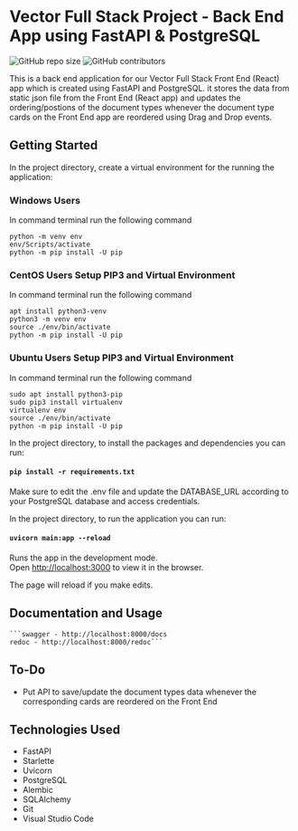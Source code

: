 # Vector Full Stack Project - Back End App using FastAPI & PostgreSQL

![GitHub repo size](https://img.shields.io/badge/repo%20size-557KB-blue)
![GitHub contributors](https://img.shields.io/badge/contributors-1-yellow)

This is a back end application for our Vector Full Stack Front End (React) app which
is created using FastAPI and PostgreSQL. it stores the data from static json file from the Front End (React app)
and updates the ordering/postions of the document types whenever the document type cards on the Front End app
are reordered using Drag and Drop events.

## Getting Started

In the project directory, create a virtual environment for the running the application:

### Windows Users

In command terminal run the following command

```shell
python -m venv env
env/Scripts/activate
python -m pip install -U pip
```

### CentOS Users Setup PIP3 and Virtual Environment

In command terminal run the following command

```shell
apt install python3-venv
python3 -m venv env
source ./env/bin/activate
python -m pip install -U pip
```

### Ubuntu Users Setup PIP3 and Virtual Environment

In command terminal run the following command

```shell
sudo apt install python3-pip
sudo pip3 install virtualenv
virtualenv env
source ./env/bin/activate
python -m pip install -U pip
```

In the project directory, to install the packages and dependencies you can run:

#### `pip install -r requirements.txt`

Make sure to edit the .env file and update the DATABASE_URL according to your PostgreSQL database
and access credentials.

In the project directory, to run the application you can run:

#### `uvicorn main:app --reload`

Runs the app in the development mode.\
Open [http://localhost:3000](http://localhost:3000) to view it in the browser.

The page will reload if you make edits.

## Documentation and Usage

    ```swagger - http://localhost:8000/docs
    redoc - http://localhost:8000/redoc```

## To-Do

- Put API to save/update the document types data whenever the corresponding cards are reordered on the Front End

## Technologies Used

- FastAPI
- Starlette
- Uvicorn
- PostgreSQL
- Alembic
- SQLAlchemy
- Git
- Visual Studio Code
